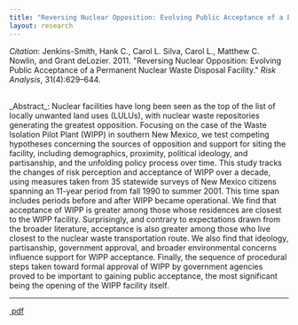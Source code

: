 ```yaml
---
title: "Reversing Nuclear Opposition: Evolving Public Acceptance of a Permanent Nuclear Waste Disposal Facility"
layout: research
---
```


_Citation_: Jenkins-Smith, Hank C., Carol L. Silva, Carol L., Matthew C. Nowlin, and Grant deLozier. 2011. "Reversing Nuclear Opposition: Evolving Public Acceptance of a Permanent Nuclear Waste Disposal Facility." _Risk Analysis_, 31(4):629–644.

<br />
_Abstract_: Nuclear facilities have long been seen as the top of the list of locally unwanted land uses (LULUs), with nuclear waste repositories generating the greatest opposition. Focusing on the case of the Waste Isolation Pilot Plant (WIPP) in southern New Mexico, we test competing hypotheses concerning the sources of opposition and support for siting the facility, including demographics, proximity, political ideology, and partisanship, and the unfolding policy process over time. This study tracks the changes of risk perception and acceptance of WIPP over a decade, using measures taken from 35 statewide surveys of New Mexico citizens spanning an 11-year period from fall 1990 to summer 2001. This time span includes periods before and after WIPP became operational. We find that acceptance of WIPP is greater among those whose residences are closest to the WIPP facility. Surprisingly, and contrary to expectations drawn from the broader literature, acceptance is also greater among those who live closest to the nuclear waste transportation route. We also find that ideology, partisanship, government approval, and broader environmental concerns influence support for WIPP acceptance. Finally, the sequence of procedural steps taken toward formal approval of WIPP by government agencies proved to be important to gaining public acceptance, the most significant being the opening of the WIPP facility itself.

<hr class="separator">

<p><a href="{{ site.url }}/files/ra2011.pdf"><i class="fa fa-file-pdf-o"></i>&nbsp;pdf</a></p>
